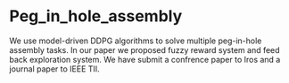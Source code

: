 # Peg_in_hole_assembly
We use model-driven DDPG algorithms to solve multiple peg-in-hole assembly tasks. In our paper we proposed fuzzy reward system and feed
back exploration system. 
We have submit a confrence paper to Iros and a journal paper to IEEE TII.
